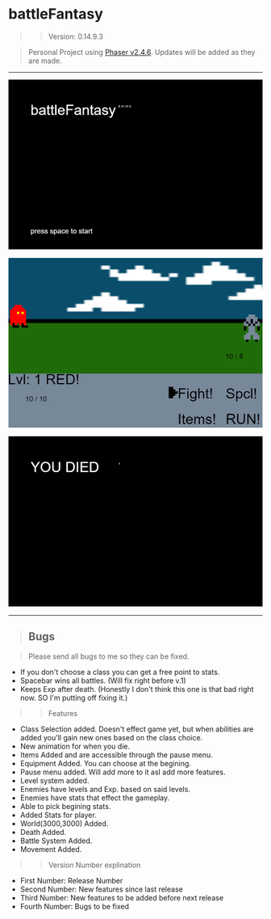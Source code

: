 # battleFantasy
>> Version: 0.14.9.3

> Personal Project using [Phaser v2.4.6](http://phaser.io/). Updates will be added as they are made.

---------------------------------------------------------
![](https://raw.githubusercontent.com/VikingPaul/battleFantasy/master/readmePics/beginningState.png "Opening")

![](https://raw.githubusercontent.com/VikingPaul/battleFantasy/master/readmePics/attackState.png "Battle")

![](https://raw.githubusercontent.com/VikingPaul/battleFantasy/master/readmePics/deathScreen.png "Death")

---------------------------------------------------------

> ## Bugs

> Please send all bugs to me so they can be fixed.

* If you don't choose a class you can get a free point to stats.
* Spacebar wins all battles. (Will fix right before v.1)
* Keeps Exp after death. (Honestly I don't think this one is that bad right now. SO I'm putting off fixing it.)

>> Features

* Class Selection added. Doesn't effect game yet, but when abilities are added you'll gain new ones based on the class choice.
* New animation for when you die.
* Items Added and are accessible through the pause menu.
* Equipment Added. You can choose at the begining.
* Pause menu added. Will add more to it asI add more features.
* Level system added.
* Enemies have levels and Exp. based on said levels.
* Enemies have stats that effect the gameplay.
* Able to pick begining stats.
* Added Stats for player.
* World(3000,3000) Added.
* Death Added.
* Battle System Added.
* Movement Added.

>> Version Number explination  

* First Number: Release Number  
* Second Number: New features since last release  
* Third Number: New features to be added before next release  
* Fourth Number: Bugs to be fixed